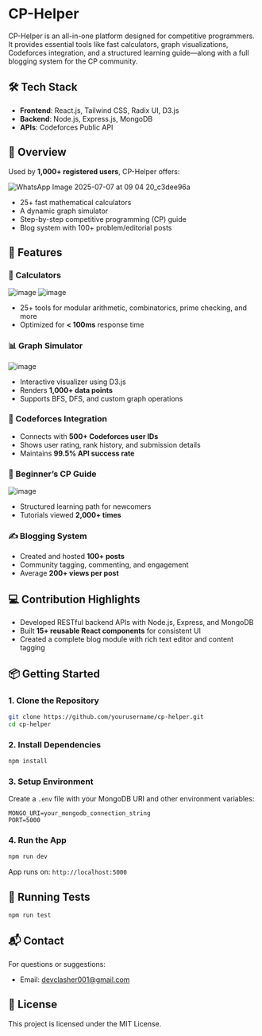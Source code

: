 # CP-Helper

CP-Helper is an all-in-one platform designed for competitive programmers. It provides essential tools like fast calculators, graph visualizations, Codeforces integration, and a structured learning guide—along with a full blogging system for the CP community.

## 🛠 Tech Stack

* **Frontend**: React.js, Tailwind CSS, Radix UI, D3.js
* **Backend**: Node.js, Express.js, MongoDB
* **APIs**: Codeforces Public API

## 📌 Overview

Used by **1,000+ registered users**, CP-Helper offers:

![WhatsApp Image 2025-07-07 at 09 04 20_c3dee96a](https://github.com/user-attachments/assets/e8183ca6-5fbe-47ec-b377-67ece15cfcea)


* 25+ fast mathematical calculators
* A dynamic graph simulator
* Step-by-step competitive programming (CP) guide
* Blog system with 100+ problem/editorial posts

## 🚀 Features

### 🧮 Calculators
![image](https://github.com/user-attachments/assets/275a9c86-043f-477a-aa22-f6d59a335a59)
![image](https://github.com/user-attachments/assets/5f914952-f2fe-41f6-8c5f-f7ef68f8b424)


* 25+ tools for modular arithmetic, combinatorics, prime checking, and more
* Optimized for **< 100ms** response time

### 📊 Graph Simulator
![image](https://github.com/user-attachments/assets/6b0927ec-b671-4f57-8643-b7db1ebb2ea7)


* Interactive visualizer using D3.js
* Renders **1,000+ data points**
* Supports BFS, DFS, and custom graph operations

### 🧩 Codeforces Integration

* Connects with **500+ Codeforces user IDs**
* Shows user rating, rank history, and submission details
* Maintains **99.5% API success rate**

### 📘 Beginner’s CP Guide
![image](https://github.com/user-attachments/assets/fd419e56-3f4e-4066-b633-a823e68bfaea)

* Structured learning path for newcomers
* Tutorials viewed **2,000+ times**

### ✍️ Blogging System

* Created and hosted **100+ posts**
* Community tagging, commenting, and engagement
* Average **200+ views per post**

## 💻 Contribution Highlights

* Developed RESTful backend APIs with Node.js, Express, and MongoDB
* Built **15+ reusable React components** for consistent UI
* Created a complete blog module with rich text editor and content tagging

## 📦 Getting Started

### 1. Clone the Repository

```bash
git clone https://github.com/yourusername/cp-helper.git
cd cp-helper
```

### 2. Install Dependencies

```bash
npm install
```

### 3. Setup Environment

Create a `.env` file with your MongoDB URI and other environment variables:

```env
MONGO_URI=your_mongodb_connection_string
PORT=5000
```

### 4. Run the App

```bash
npm run dev
```

App runs on: `http://localhost:5000`

## 🧪 Running Tests

```bash
npm run test
```

## 📬 Contact

For questions or suggestions:

* Email: [devclasher001@gmail.com](mailto:devclasher001@gmail.com)

## 📄 License

This project is licensed under the MIT License.
